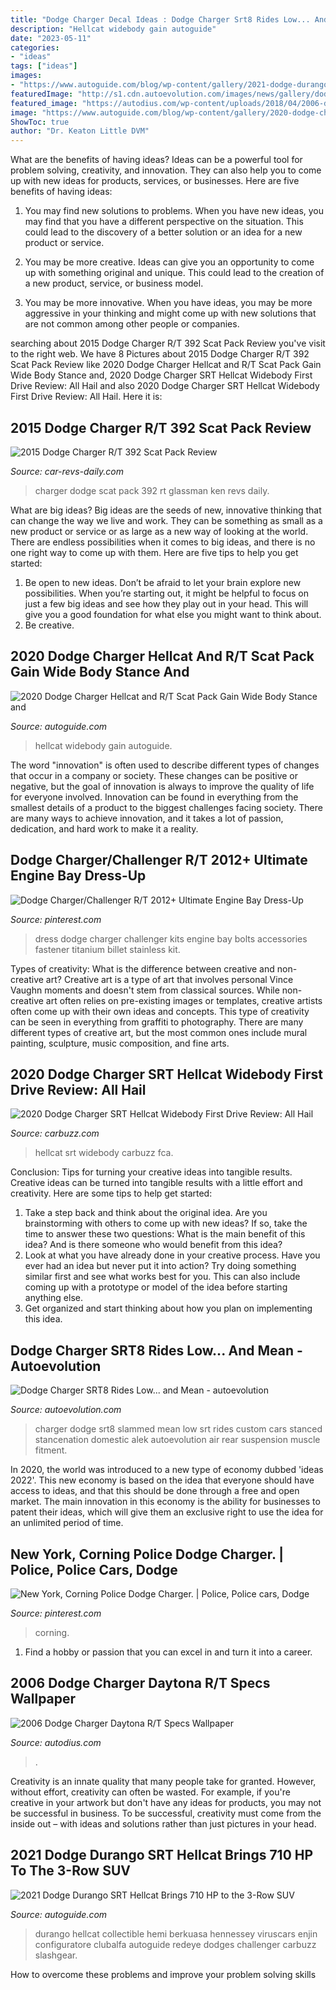 ```yaml
---
title: "Dodge Charger Decal Ideas : Dodge Charger Srt8 Rides Low... And Mean"
description: "Hellcat widebody gain autoguide"
date: "2023-05-11"
categories:
- "ideas"
tags: ["ideas"]
images:
- "https://www.autoguide.com/blog/wp-content/gallery/2021-dodge-durango-hellcat-2020-07-02/2021-Dodge-Durango-SRT-Hellcat-13.jpg"
featuredImage: "http://s1.cdn.autoevolution.com/images/news/gallery/dodge-charger-srt8-rides-low-and-mean-photo-gallery_7.jpg"
featured_image: "https://autodius.com/wp-content/uploads/2018/04/2006-dodge-charger-daytona-r-t.jpg"
image: "https://www.autoguide.com/blog/wp-content/gallery/2020-dodge-challenger-hellcat-widebody/2020-Dodge-Charger-Hellcat-Wide-body-11.jpg"
ShowToc: true
author: "Dr. Keaton Little DVM"
---
```



What are the benefits of having ideas?
Ideas can be a powerful tool for problem solving, creativity, and innovation. They can also help you to come up with new ideas for products, services, or businesses. Here are five benefits of having ideas:
1. You may find new solutions to problems. When you have new ideas, you may find that you have a different perspective on the situation. This could lead to the discovery of a better solution or an idea for a new product or service.

2. You may be more creative. Ideas can give you an opportunity to come up with something original and unique. This could lead to the creation of a new product, service, or business model.

3. You may be more innovative. When you have ideas, you may be more aggressive in your thinking and might come up with new solutions that are not common among other people or companies.

	

		
searching about 2015 Dodge Charger R/T 392 Scat Pack Review you've visit to the right web. We have 8 Pictures about 2015 Dodge Charger R/T 392 Scat Pack Review like 2020 Dodge Charger Hellcat and R/T Scat Pack Gain Wide Body Stance and, 2020 Dodge Charger SRT Hellcat Widebody First Drive Review: All Hail and also 2020 Dodge Charger SRT Hellcat Widebody First Drive Review: All Hail. Here it is:
		
    
## 2015 Dodge Charger R/T 392 Scat Pack Review

<img loading=lazy src="http://www.car-revs-daily.com/wp-content/uploads/2015/07/2015-Dodge-Charger-RT-392-Scat-Pack-3-1600x1144.jpg" onerror="this.onerror=null;this.src='https://tse4.mm.bing.net/th?id=OIP.BbQDcmjARqJluD64dulsvgHaFS&amp;pid=15.1';" alt="2015 Dodge Charger R/T 392 Scat Pack Review">

_Source: car-revs-daily.com_

>charger dodge scat pack 392 rt glassman ken revs daily. 

	

What are big ideas?
Big ideas are the seeds of new, innovative thinking that can change the way we live and work. They can be something as small as a new product or service or as large as a new way of looking at the world. There are endless possibilities when it comes to big ideas, and there is no one right way to come up with them. Here are five tips to help you get started: 
1. Be open to new ideas. Don’t be afraid to let your brain explore new possibilities. When you’re starting out, it might be helpful to focus on just a few big ideas and see how they play out in your head. This will give you a good foundation for what else you might want to think about. 
2. Be creative.

    
## 2020 Dodge Charger Hellcat And R/T Scat Pack Gain Wide Body Stance And

<img loading=lazy src="https://www.autoguide.com/blog/wp-content/gallery/2020-dodge-challenger-hellcat-widebody/2020-Dodge-Charger-Hellcat-Wide-body-11.jpg" onerror="this.onerror=null;this.src='https://tse3.mm.bing.net/th?id=OIP.rWDNZuTI6GQQ3TW3f7HJYAHaE8&amp;pid=15.1';" alt="2020 Dodge Charger Hellcat and R/T Scat Pack Gain Wide Body Stance and">

_Source: autoguide.com_

>hellcat widebody gain autoguide. 

	

The word "innovation" is often used to describe different types of changes that occur in a company or society. These changes can be positive or negative, but the goal of innovation is always to improve the quality of life for everyone involved. Innovation can be found in everything from the smallest details of a product to the biggest challenges facing society. There are many ways to achieve innovation, and it takes a lot of passion, dedication, and hard work to make it a reality.

    
## Dodge Charger/Challenger R/T 2012+ Ultimate Engine Bay Dress-Up

<img loading=lazy src="https://i.pinimg.com/736x/ee/c0/25/eec0251000951d4865c6173f80d57420.jpg" onerror="this.onerror=null;this.src='https://tse1.mm.bing.net/th?id=OIP.Wfx1iYYT0oYqMNQqVXDOJQHaE-&amp;pid=15.1';" alt="Dodge Charger/Challenger R/T 2012+ Ultimate Engine Bay Dress-Up">

_Source: pinterest.com_

>dress dodge charger challenger kits engine bay bolts accessories fastener titanium billet stainless kit. 

	

Types of creativity: What is the difference between creative and non-creative art?
Creative art is a type of art that involves personal Vince Vaughn moments and doesn't stem from classical sources. While non-creative art often relies on pre-existing images or templates, creative artists often come up with their own ideas and concepts. This type of creativity can be seen in everything from graffiti to photography. There are many different types of creative art, but the most common ones include mural painting, sculpture, music composition, and fine arts.

    
## 2020 Dodge Charger SRT Hellcat Widebody First Drive Review: All Hail

<img loading=lazy src="https://cdn.carbuzz.com/gallery-images/840x560/635000/300/635374.jpg" onerror="this.onerror=null;this.src='https://tse2.mm.bing.net/th?id=OIP.BIyqVvytgA-yxpiTW_qn9wHaE8&amp;pid=15.1';" alt="2020 Dodge Charger SRT Hellcat Widebody First Drive Review: All Hail">

_Source: carbuzz.com_

>hellcat srt widebody carbuzz fca. 

	

Conclusion: Tips for turning your creative ideas into tangible results.
Creative ideas can be turned into tangible results with a little effort and creativity. Here are some tips to help get started: 
1. Take a step back and think about the original idea. Are you brainstorming with others to come up with new ideas? If so, take the time to answer these two questions: What is the main benefit of this idea? And is there someone who would benefit from this idea? 
2. Look at what you have already done in your creative process. Have you ever had an idea but never put it into action? Try doing something similar first and see what works best for you. This can also include coming up with a prototype or model of the idea before starting anything else. 
3. Get organized and start thinking about how you plan on implementing this idea.

    
## Dodge Charger SRT8 Rides Low... And Mean - Autoevolution

<img loading=lazy src="http://s1.cdn.autoevolution.com/images/news/gallery/dodge-charger-srt8-rides-low-and-mean-photo-gallery_7.jpg" onerror="this.onerror=null;this.src='https://tse3.mm.bing.net/th?id=OIP.63clfKbZQfzU7QyfqLb_DwHaE8&amp;pid=15.1';" alt="Dodge Charger SRT8 Rides Low... and Mean - autoevolution">

_Source: autoevolution.com_

>charger dodge srt8 slammed mean low srt rides custom cars stanced stancenation domestic alek autoevolution air rear suspension muscle fitment. 

	

In 2020, the world was introduced to a new type of economy dubbed 'ideas 2022'. This new economy is based on the idea that everyone should have access to ideas, and that this should be done through a free and open market. The main innovation in this economy is the ability for businesses to patent their ideas, which will give them an exclusive right to use the idea for an unlimited period of time.

    
## New York, Corning Police Dodge Charger. | Police, Police Cars, Dodge

<img loading=lazy src="https://i.pinimg.com/736x/0d/b9/7a/0db97acc54757364023892027cf51997.jpg" onerror="this.onerror=null;this.src='https://tse2.mm.bing.net/th?id=OIP.2Dt6sh30v5_TwJWkUYxTiAHaE6&amp;pid=15.1';" alt="New York, Corning Police Dodge Charger. | Police, Police cars, Dodge">

_Source: pinterest.com_

>corning. 

	

1. Find a hobby or passion that you can excel in and turn it into a career.

    
## 2006 Dodge Charger Daytona R/T Specs Wallpaper

<img loading=lazy src="https://autodius.com/wp-content/uploads/2018/04/2006-dodge-charger-daytona-r-t.jpg" onerror="this.onerror=null;this.src='https://tse2.mm.bing.net/th?id=OIP.fJJ9l-vj1TyVorxyvzJ8cAHaEK&amp;pid=15.1';" alt="2006 Dodge Charger Daytona R/T Specs Wallpaper">

_Source: autodius.com_

>. 

	

Creativity is an innate quality that many people take for granted. However, without effort, creativity can often be wasted. For example, if you're creative in your artwork but don't have any ideas for products, you may not be successful in business. To be successful, creativity must come from the inside out – with ideas and solutions rather than just pictures in your head.

    
## 2021 Dodge Durango SRT Hellcat Brings 710 HP To The 3-Row SUV

<img loading=lazy src="https://www.autoguide.com/blog/wp-content/gallery/2021-dodge-durango-hellcat-2020-07-02/2021-Dodge-Durango-SRT-Hellcat-13.jpg" onerror="this.onerror=null;this.src='https://tse3.mm.bing.net/th?id=OIP.yQFZCUyPfpbPgCx-awoaKQHaE8&amp;pid=15.1';" alt="2021 Dodge Durango SRT Hellcat Brings 710 HP to the 3-Row SUV">

_Source: autoguide.com_

>durango hellcat collectible hemi berkuasa hennessey viruscars enjin configuratore clubalfa autoguide redeye dodges challenger carbuzz slashgear. 

	

How to overcome these problems and improve your problem solving skills
 


